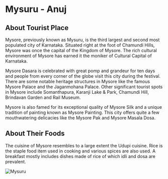 # Mysuru - Anuj

## About Tourist Place 
Mysore, previously known as Mysuru, is the third largest and second most populated city of Karnataka. Situated right at the foot of Chamundi Hills, 
Mysore was once the capital of the Kingdom of Mysore. The rich cultural environment of Mysore has earned it the moniker of Cultural Capital of Karnataka.

Mysore Dasara is celebrated with great pomp and grandeur for ten days and people from every corner of the globe visit this city during the festival. 
There are some notable heritage structures in Mysore like the famous Mysore Palace and the Jaganmohana Palace. Other significant tourist spots in 
Mysore include Somanthapura, Karanji Lake & Park, Chamundi Hill, Brindavan Garden and Rail Museum.

Mysore is also famed for its exceptional quality of Mysore Silk and a unique tradition of painting known as Mysore Painting. This city offers quite a few 
mouthwatering delicacies like the Mysore Pak and Mysore Masala Dosa.

## About Their Foods
The cuisine of Mysore resembles to a large extent the Udupi cuisine. Rice is the staple food item used in cooking and various spices are also used. 
A breakfast mostly includes dishes made of rice of which idli and dosa are prevalent.

<img align="center" src="https://www.travelandleisureindia.in/wp-content/uploads/2019/11/Mysore-Palace-feature.jpg" alt="Mysuru"/>

<!--Example: <img align="center" src="https://lotustours.in/assets/img/taj/photo-room-detail-1.jpg" alt="Taj Mahal"/> -->
